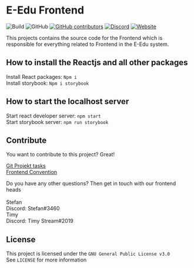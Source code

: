 # E-Edu Frontend

![Build](https://github.com/E-Edu/frontend/workflows/Build/badge.svg?style=flat&logo=appveyor)
![GitHub](https://img.shields.io/github/license/E-Edu/frontend)
[![GitHub contributors](https://img.shields.io/github/contributors/E-Edu/frontend.svg?style=flat)](https://GitHub.com/E-Edu/frontend/graphs/contributors/)
[![Discord](https://img.shields.io/discord/691078100272021514?color=7289DA&label=discord&logo=discord&logoColor=white)](https://discord.gg/XW5jzs6)
[![Website](https://img.shields.io/website?down_color=red&down_message=offline&up_message=online&url=https%3A%2F%2Fe-edu.the-morpheus.de)](https://e-edu.the-morpheus.de)

This projects contains the source code for the Frontend which is responsible for everything related to Frontend in the E-Edu system.

## How to install the Reactjs and all other packages
Install React packages:
```Npm i```<br/>
Install storybook:
```Npm i storybook```<br/>

## How to start the localhost server
Start react developer server:
```npm start```<br/>
Start storybook server:
```npm run storybook```<br/>

## Contribute

You want to contribute to this project? Great!

[Git Projekt tasks](https://github.com/E-Edu/frontend/projects/2)<br/>
[Frontend Convention](https://github.com/E-Edu/frontend/blob/experimental/contribution.md)<br/>

Do you have any other questions? 
Then get in touch with our frontend heads<br/><br/>
Stefan<br>
Discord: Stefan#3460<br/>
Timy<br/>
Discord: Timy Stream#2019
## License

This project is licensed under the `GNU General Public License v3.0`<br>
See `LICENSE` for more information
